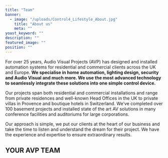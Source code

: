 ```yaml
---
title: "Team"
banner: 
  - image: "/uploads/Control4_Lifestyle_About.jpg"
    title: "About us"
    meta: ""
yoast_keyword: ""
description: ""
featured_image: ""
position: ""
---
```


For over 25 years, Audio Visual Projects (AVP) has designed and installed automation systems for residential and commercial clients across the UK and Europe. **We specialise in home automation, lighting design, security and Audio Visual and much more. We use the most advanced technology to seamlessly integrate these solutions into one simple control device.**

Our projects span both residential and commercial installations and range from private residences and well-known Head Offices in the UK to private villas in Provence and boutique hotels in Switzerland. We’ve completed over 100 basement projects and installed state of the art AV solutions in many conference facilities and auditoriums for large corporations.

Our approach is simple, we put our clients at the heart of our business and take the time to listen and understand the dream for their project. We have the experience and expertise to ensure extraordinary results.

## YOUR AVP TEAM